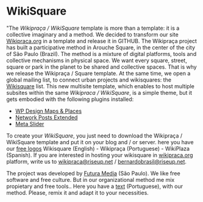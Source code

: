 # WikiSquare
"The *Wikipraça / WikiSquare* template is more than a template: it is a collective imaginary and a method. We decided to transform our site [Wikipraca.org](http://wikipraca.org/) in a template and release it in GITHUB. The Wikipraça project has built a participative method in Arouche Square, in the center of the city of São Paulo (Brazil). The method is a mixture of digital platforms, tools and collective mechanisms in physical space. We want every square, street, square or park in the planet to be shared and collective spaces. That is why we release the Wikipraça / Square template. At the same time, we open a global mailing list, to connect urban projects and wikisquares: the [Wikisquare](http://lists.wikipraca.org/cgi-bin/mailman/listinfo/wikisquare/) list.
This new multisite template, which enables to host multiple subsites within the same *Wikipraca / WikiSquare*, is a simple theme, but it gets embodied with the following plugins installed:
- [WP Design Maps & Places](https://wordpress.org/plugins/wp-design-maps-places/)
- [Network Posts Extended](https://wordpress.org/plugins/network-posts-extended/)
- [Meta Slider](https://wordpress.org/plugins/ml-slider/)

To create your *WikiSquare*, you just need to download the Wikipraça / WikiSquare template  and put it on your blog and / or server. here you have our [free logos](https://www.flickr.com/photos/wikipracasp/sets/72157646777522602) Wikisquare (English) - Wikipraça (Portuguese) - WikiPlaza (Spanish). 
If you are interested in hosting your wikisquare in [wikipraca.org](http://wikipraca.org/) platform, write us to wikipraca@riseup.net / bernardobrasil@riseup.net.

The project was developed by [Futura Media](http://futuramedia.net/) (São Paulo). We like free software and free culture. But in our organizational method me mix propietary and free tools.. Here you have a [text](http://wikipraca.org/faca-sua-wikipraca/)  (Portuguese), with our method. Please, remix it and adapt it to your necessities.
